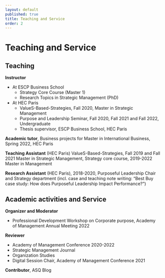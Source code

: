 ```yaml
---
layout: default
published: true
title: Teaching and Service
order: 2
---
```


# Teaching and Service

## Teaching

**Instructor**
- At ESCP Business School
  - Strategy Core Course (Master 1)
  - Research Topics in Strategic Management (PhD)
- At HEC Paris
  - ValueS-Based-Strategies, Fall 2020, Master in Strategic Management
  - Purpose and Leadership Seminar, Fall 2020, Fall 2021 and Fall 2022, Undergraduate
  - Thesis supervisor, ESCP Business School, HEC Paris

**Academic tutor**, Business projects for Master in International Business, Spring 2022, HEC Paris

**Teaching Assistant** (HEC Paris) ValueS-Based-Strategies, Fall 2019 and Fall 2021 Master in Strategic Management, Strategy core course, 2019-2022 Master in Management

**Research Assistant** (HEC Paris), 2018-2020, Purposeful Leadership Chair and Strategy department (incl. case and teaching note writing: “Best Buy case study: How does Purposeful Leadership Impact Performance?”)

## Academic activities and Service

**Organizer and Moderator**
- Professional Development Workshop on Corporate purpose, Academy of Management Annual Meeting 2022

**Reviewer**
- Academy of Management Conference 2020-2022
- Strategic Management Journal
- Organization Studies
- Digital Session Chair, Academy of Management Conference 2021

**Contributor**, ASQ Blog
